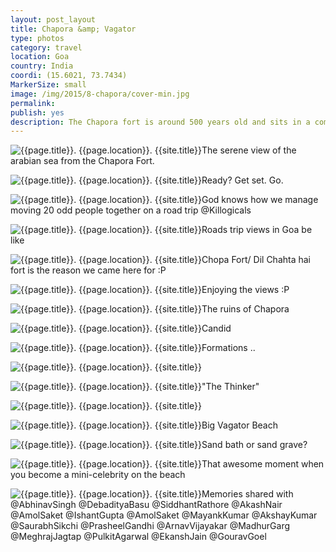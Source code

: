 ```yaml
---
layout: post_layout
title: Chapora &amp; Vagator
type: photos
category: travel
location: Goa
country: India
coordi: (15.6021, 73.7434)
MarkerSize: small
image: /img/2015/8-chapora/cover-min.jpg
permalink:
publish: yes
description: The Chapora fort is around 500 years old and sits in a commanding poition with views in all diection. It was rebuilt and changed hand several times even before the Potugese came to Goa.
---
```

<!-- http://compressjpeg.com -->
<!-- http://compressimage.toolur.com/ 1024, 400-->
<p class="center"><img src="{{site.baseurl}}/img/2015/8-chapora/cover.jpg" alt="{{page.title}}. {{page.location}}. {{site.title}}" title="{{page.title}}">The serene view of the arabian sea from the Chapora Fort.</p>

<p class="center"><img src="{{site.baseurl}}/img/2015/8-chapora/1.jpg" alt="{{page.title}}. {{page.location}}. {{site.title}}" title="{{page.title}}">Ready? Get set. Go.</p>

<p class="center"><img src="{{site.baseurl}}/img/2015/8-chapora/2.jpg" alt="{{page.title}}. {{page.location}}. {{site.title}}" title="{{page.title}}">God knows how we manage moving 20 odd people together on a road trip @Killogicals</p>

<p class="center"><img src="{{site.baseurl}}/img/2015/8-chapora/3.jpg" alt="{{page.title}}. {{page.location}}. {{site.title}}" title="{{page.title}}">Roads trip views in Goa be like</p>

<p class="center"><img src="{{site.baseurl}}/img/2015/8-chapora/4.jpg" alt="{{page.title}}. {{page.location}}. {{site.title}}" title="{{page.title}}">Chopa Fort/ Dil Chahta hai fort is the reason we came here for :P</p>

<p class="center"><img src="{{site.baseurl}}/img/2015/8-chapora/5.jpg" alt="{{page.title}}. {{page.location}}. {{site.title}}" title="{{page.title}}">Enjoying the views :P</p>

<p class="center"><img src="{{site.baseurl}}/img/2015/8-chapora/6.jpg" alt="{{page.title}}. {{page.location}}. {{site.title}}" title="{{page.title}}">The ruins of Chapora</p>

<p class="center"><img src="{{site.baseurl}}/img/2015/8-chapora/7.jpg" alt="{{page.title}}. {{page.location}}. {{site.title}}" title="{{page.title}}">Candid</p>

<p class="center"><img src="{{site.baseurl}}/img/2015/8-chapora/8.jpg" alt="{{page.title}}. {{page.location}}. {{site.title}}" title="{{page.title}}">Formations ..</p>

<p class="center"><img src="{{site.baseurl}}/img/2015/8-chapora/8.1.jpg" alt="{{page.title}}. {{page.location}}. {{site.title}}" title="{{page.title}}"></p>

<p class="center"><img src="{{site.baseurl}}/img/2015/8-chapora/9.jpg" alt="{{page.title}}. {{page.location}}. {{site.title}}" title="{{page.title}}">"The Thinker"</p>

<p class="center"><img src="{{site.baseurl}}/img/2015/8-chapora/10.jpg" alt="{{page.title}}. {{page.location}}. {{site.title}}" title="{{page.title}}"></p>

<p class="center"><img src="{{site.baseurl}}/img/2015/8-chapora/11.jpg" alt="{{page.title}}. {{page.location}}. {{site.title}}" title="{{page.title}}">Big Vagator Beach</p>

<p class="center"><img src="{{site.baseurl}}/img/2015/8-chapora/12.jpg" alt="{{page.title}}. {{page.location}}. {{site.title}}" title="{{page.title}}">Sand bath or sand grave?</p>

<p class="center"><img src="{{site.baseurl}}/img/2015/8-chapora/13.jpg" alt="{{page.title}}. {{page.location}}. {{site.title}}" title="{{page.title}}">That awesome moment when you become a mini-celebrity on the beach</p>

<p class="center"><img src="{{site.baseurl}}/img/2015/8-chapora/14.jpg" alt="{{page.title}}. {{page.location}}. {{site.title}}" title="{{page.title}}">Memories shared with @AbhinavSingh @DebadityaBasu @SiddhantRathore @AkashNair @AmolSaket @IshantGupta @AmolSaket @MayankKumar @AkshayKumar @SaurabhSikchi @PrasheelGandhi @ArnavVijayakar @MadhurGarg @MeghrajJagtap @PulkitAgarwal @EkanshJain @GouravGoel</p>
